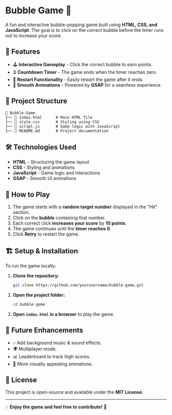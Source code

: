 # Bubble Game 🎈

A fun and interactive bubble-popping game built using **HTML, CSS, and JavaScript**. The goal is to click on the correct bubble before the timer runs out to increase your score.

## 🚀 Features

- 🕹️ **Interactive Gameplay** - Click the correct bubble to earn points.
- ⏳ **Countdown Timer** - The game ends when the timer reaches zero.
- 🔄 **Restart Functionality** - Easily restart the game after it ends.
- 🎨 **Smooth Animations** - Powered by **GSAP** for a seamless experience.

## 📂 Project Structure

```
📁 Bubble-Game
├── 📄 index.html      # Main HTML file
├── 📄 style.css       # Styling using CSS
├── 📄 script.js       # Game logic with JavaScript
├── 📄 README.md       # Project documentation
```

## 🛠️ Technologies Used

- **HTML** - Structuring the game layout
- **CSS** - Styling and animations
- **JavaScript** - Game logic and interactions
- **GSAP** - Smooth UI animations

## 📜 How to Play

1. The game starts with a **random target number** displayed in the "Hit" section.
2. Click on the **bubble** containing that number.
3. Each correct click **increases your score** by **10 points**.
4. The game continues until the **timer reaches 0**.
5. Click **Retry** to restart the game.

## 🏗️ Setup & Installation

To run the game locally:

1. **Clone the repository:**
   ```bash
   git clone https://github.com/yourusername/bubble-game.git
   ```
2. **Open the project folder:**
   ```bash
   cd bubble-game
   ```
3. **Open `index.html` in a browser** to play the game.

## 📌 Future Enhancements

- 🎶 Add background music & sound effects.
- 🌍 Multiplayer mode.
- 📊 Leaderboard to track high scores.
- 🎨 More visually appealing animations.

## 📜 License

This project is open-source and available under the **MIT License**.

---

💡 **Enjoy the game and feel free to contribute!** 🚀

